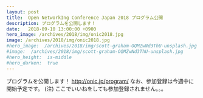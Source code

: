 ```yaml
---
layout: post
title:  Open NetworkIng Conference Japan 2018 プログラム公開
description: プログラムを公開します！
date:   2018-09-10 13:00:00 +0900
hero_image: /archives/2018/img/onic2018.jpg
image: /archives/2018/img/onic2018.jpg
#hero_image:  /archives/2018/img/scott-graham-OQMZwNd3ThU-unsplash.jpg
#image:  /archives/2018/img/scott-graham-OQMZwNd3ThU-unsplash.jpg
#hero_height:  is-middle
#hero_darken:  true
---
```


プログラムを公開します！
http://onic.jp/program/
なお、参加登録は今週中に開始予定です。
(注) ここでいいねをしても参加登録されません。。。